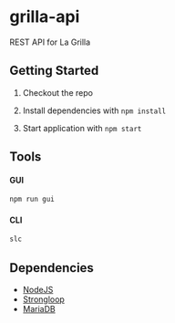 grilla-api
======
REST API for La Grilla

## Getting Started
1. Checkout the repo

2. Install dependencies with `npm install`

3. Start application with `npm start`

## Tools

#### GUI
```bash
npm run gui
```

#### CLI
```bash
slc
```

## Dependencies
- [NodeJS](http://nodejs.org/)
- [Strongloop](https://strongloop.com/)
- [MariaDB](https://mariadb.org/)
